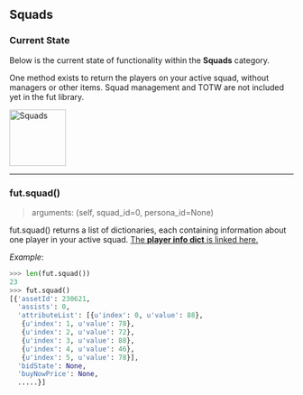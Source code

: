 ## Squads 
### Current State
Below is the current state of functionality within the **Squads** category. 

One method exists to return the players on your active squad, without managers or other items. Squad management and TOTW are not included yet in the fut library. 

<img src="https://i.imgur.com/UcEzzTd.png" alt="Squads" style="height: 100px;"/>

---

### fut.squad()
> arguments: (self, squad_id=0, persona_id=None)  

fut.squad() returns a list of dictionaries, each containing information about one player in your active squad. [The **player info dict** is linked here.](#player_info_dict) 

*Example*: 
```python
>>> len(fut.squad())
23
>>> fut.squad()
[{'assetId': 230621,
  'assists': 0,
  'attributeList': [{u'index': 0, u'value': 88},
   {u'index': 1, u'value': 78},
   {u'index': 2, u'value': 72},
   {u'index': 3, u'value': 88},
   {u'index': 4, u'value': 46},
   {u'index': 5, u'value': 78}],
  'bidState': None,
  'buyNowPrice': None,
  .....}]
```
